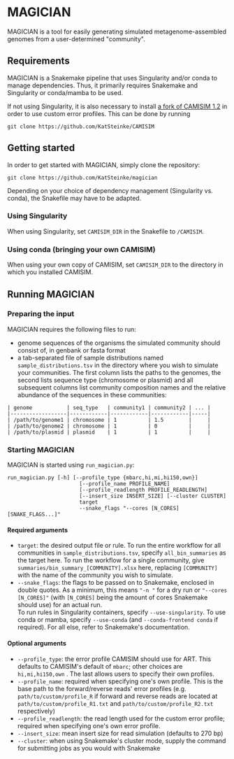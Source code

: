# MAGICIAN
MAGICIAN is a tool for easily generating simulated metagenome-assembled genomes from a user-determined "community".
## Requirements
MAGICIAN is a Snakemake pipeline that uses Singularity and/or conda to manage dependencies.
Thus, it primarily requires Snakemake and Singularity or conda/mamba to be used.

If not using Singularity, it is also necessary to install [a fork of CAMISIM 1.2](https://github.com/KatSteinke/CAMISIM)
in order to use custom error profiles. This can be done by running
```commandline
git clone https://github.com/KatSteinke/CAMISIM
```
## Getting started
In order to get started with MAGICIAN, simply clone the repository:
```commandline
git clone https://github.com/KatSteinke/magician
```

Depending on your choice of dependency management (Singularity vs. conda), the Snakefile may have to be adapted.
### Using Singularity
When using Singularity, set `CAMISIM_DIR` in the Snakefile to `/CAMISIM`.
### Using conda (bringing your own CAMISIM)
When using your own copy of CAMISIM, set `CAMISIM_DIR` to the directory in which you installed CAMISIM.

## Running MAGICIAN
### Preparing the input 
MAGICIAN requires the following files to run:
* genome sequences of the organisms the simulated community should consist of, in genbank or fasta format
* a tab-separated file of sample distributions named `sample_distributions.tsv` in the directory where you wish to 
simulate your communities. The first column lists the paths to the genomes, the second lists sequence type 
(chromosome or plasmid) and all subsequent columns list community composition names and the relative abundance of the 
sequences in these communities:
```
| genome           | seq_type   | community1 | community2 | ... |
|------------------|------------|------------|------------|-----|
| /path/to/genome1 | chromosome | 1          | 1.5        |     |
| /path/to/genome2 | chromosome | 1          | 0          |     |
| /path/to/plasmid | plasmid    | 1          | 1          |     |
  ```
### Starting MAGICIAN
MAGICIAN is started using `run_magician.py`:
```
run_magician.py [-h] [--profile_type {mbarc,hi,mi,hi150,own}]
                       [--profile_name PROFILE_NAME]
                       [--profile_readlength PROFILE_READLENGTH]
                       [--insert_size INSERT_SIZE] [--cluster CLUSTER]
                       target
                       --snake_flags "--cores [N_CORES] [SNAKE_FLAGS...]"

```
#### Required arguments
* `target`: the desired output file or rule. To run the entire workflow for all communities in 
`sample_distributions.tsv`, specify `all_bin_summaries` as the target here. To run the workflow for a single
community, give `summaries/bin_summary_[COMMUNITY].xlsx` here, replacing `[COMMUNITY]` with the name of the community
you wish to simulate. 
* `--snake_flags`: the flags to be passed on to Snakemake, enclosed in double quotes. As a minimum, this means `"-n "` 
for a dry run or `"--cores [N_CORES]"` (with `[N_CORES]` being the amount of cores Snakemake should use) for an actual run. \
To run rules in Singularity containers, specify `--use-singularity`. To use conda or mamba, specify `--use-conda`
  (and `--conda-frontend conda` if required). For all else, refer to Snakemake's documentation.
#### Optional arguments
* `--profile_type`: the error profile CAMISIM should use for ART. This defaults to CAMISIM's default of `mbarc`; other choices
are `hi,mi,hi150,own` . The last allows users to specify their own profiles.
* `--profile_name`: required when specifying one's own profile. This is the base path to the forward/reverse reads' 
error profiles (e.g. `path/to/custom/profile_R` if  forward and reverse reads are located at 
`path/to/custom/profile_R1.txt` and `path/to/custom/profile_R2.txt` respectively)
* `--profile_readlength`: the read length used for the custom error profile; required when specifying one's own 
error profile.
* `--insert_size`: mean insert size for read simulation (defaults to 270 bp)
* `--cluster`: when using Snakemake's cluster mode, supply the command for submitting jobs as you would with Snakemake